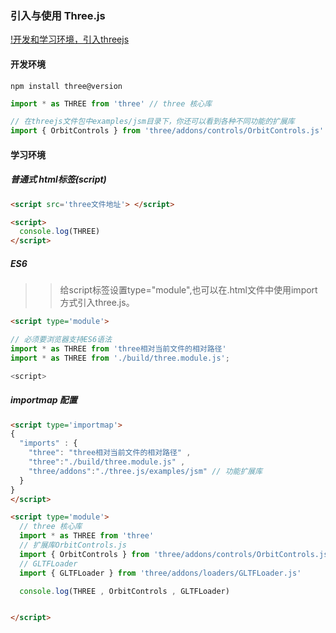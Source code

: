 

### 引入与使用 Three.js 
[!开发和学习环境，引入threejs](http://www.webgl3d.cn/pages/cd35b2/)
#### 开发环境 

``` npm install three@version ``` 
``` javascript 
import * as THREE from 'three' // three 核心库 

// 在threejs文件包中examples/jsm目录下，你还可以看到各种不同功能的扩展库
import { OrbitControls } from 'three/addons/controls/OrbitControls.js' // 功能扩展库 按需引入

```

#### 学习环境 

##### 普通式 html标签(script)

``` html 
<script src='three文件地址'> </script>

<script>
  console.log(THREE)
</script>  

```

##### ES6 

>> 给script标签设置type="module",也可以在.html文件中使用import方式引入three.js。

```HTML 
<script type='module'> 

// 必须要浏览器支持ES6语法 
import * as THREE from 'three相对当前文件的相对路径'
import * as THREE from './build/three.module.js';

<script>

``` 

##### importmap 配置

``` html 
<script type='importmap'>
{
  "imports" : {
    "three": "three相对当前文件的相对路径" ,
    "three":"./build/three.module.js" ,
    "three/addons":"./three.js/examples/jsm" // 功能扩展库
  }
}
</script>  

<script type='module'>
  // three 核心库
  import * as THREE from 'three' 
  // 扩展库OrbitControls.js
  import { OrbitControls } from 'three/addons/controls/OrbitControls.js' 
  // GLTFLoader
  import { GLTFLoader } from 'three/addons/loaders/GLTFLoader.js' 

  console.log(THREE , OrbitControls , GLTFLoader)


</script>

```





